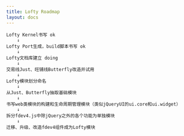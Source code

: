 ```yaml
---
title: Lofty Roadmap
layout: docs
---
```


    Lofty Kernel书写 ok
        ↓
    Lofty Port生成，build脚本书写 ok
        ↓
    Lofty文档库建立 doing
        ↓
    交易线Just、旺铺线Butterfly改造并试用 
        ↓
    Lofty模块划分命名
        ↓
    从Just、Butterfly抽取基础模块
        ↓
    书写web类模块的构建和生命周期管理模块（类似jQueryUI的ui.core和ui.widget）
        ↓
    拆分fdev4.js中除jQuery之外的各个功能为单独模块
        ↓
    迁移、升级、改造fdev4组件成为Lofty模块

